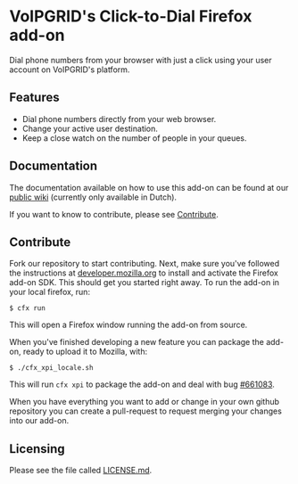 VoIPGRID's Click-to-Dial Firefox add-on
=======================================

Dial phone numbers from your browser with just a click using your user account on VoIPGRID's platform.

Features
--------

 * Dial phone numbers directly from your web browser.
 * Change your active user destination.
 * Keep a close watch on the number of people in your queues.

Documentation
-------------

The documentation available on how to use this add-on can be found at our [public wiki](http://wiki.voipgrid.nl/index.php/Firefox_plugin) (currently only available in Dutch).

If you want to know to contribute, please see [Contribute](#contribute).

Contribute
----------

Fork our repository to start contributing. Next, make sure you've followed the instructions at [developer.mozilla.org](https://developer.mozilla.org/en-US/Add-ons/SDK/Tutorials/Installation) to install and activate the Firefox add-on SDK.
This should get you started right away. To run the add-on in your local firefox, run:

```
$ cfx run
```

This will open a Firefox window running the add-on from source.

When you've finished developing a new feature you can package the add-on, ready to upload it to Mozilla, with:

```
$ ./cfx_xpi_locale.sh
```

This will run `cfx xpi` to package the add-on and deal with bug [#661083](https://bugzilla.mozilla.org/show_bug.cgi?id=661083).

When you have everything you want to add or change in your own github repository you can create a pull-request to request merging your changes into our add-on.


Licensing
---------

Please see the file called [LICENSE.md](LICENSE.md).

